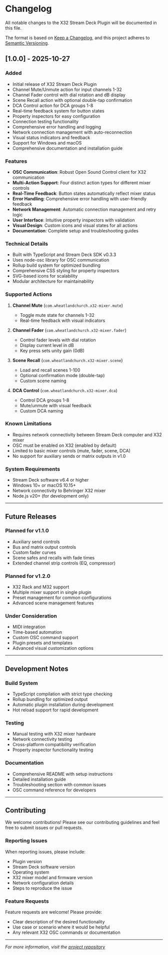 # Changelog

All notable changes to the X32 Stream Deck Plugin will be documented in this file.

The format is based on [Keep a Changelog](https://keepachangelog.com/en/1.0.0/),
and this project adheres to [Semantic Versioning](https://semver.org/spec/v2.0.0.html).

## [1.0.0] - 2025-10-27

### Added
- Initial release of X32 Stream Deck Plugin
- Channel Mute/Unmute action for input channels 1-32
- Channel Fader control with dial rotation and dB display
- Scene Recall action with optional double-tap confirmation
- DCA Control action for DCA groups 1-8
- Real-time feedback system for button states
- Property inspectors for easy configuration
- Connection testing functionality
- Comprehensive error handling and logging
- Network connection management with auto-reconnection
- Visual status indicators and feedback
- Support for Windows and macOS
- Comprehensive documentation and installation guide

### Features
- **OSC Communication**: Robust Open Sound Control client for X32 communication
- **Multi-Action Support**: Four distinct action types for different mixer controls
- **Real-Time Feedback**: Button states automatically reflect mixer status
- **Error Handling**: Comprehensive error handling with user-friendly feedback
- **Network Management**: Automatic connection management and retry logic
- **User Interface**: Intuitive property inspectors with validation
- **Visual Design**: Custom icons and visual states for all actions
- **Documentation**: Complete setup and troubleshooting guides

### Technical Details
- Built with TypeScript and Stream Deck SDK v0.3.3
- Uses node-osc library for OSC communication
- Rollup build system for optimized bundling
- Comprehensive CSS styling for property inspectors
- SVG-based icons for scalability
- Modular architecture for maintainability

### Supported Actions
1. **Channel Mute** (`com.wheatlandchurch.x32-mixer.mute`)
   - Toggle mute state for channels 1-32
   - Real-time feedback with visual indicators
   
2. **Channel Fader** (`com.wheatlandchurch.x32-mixer.fader`)
   - Control fader levels with dial rotation
   - Display current level in dB
   - Key press sets unity gain (0dB)
   
3. **Scene Recall** (`com.wheatlandchurch.x32-mixer.scene`)
   - Load and recall scenes 1-100
   - Optional confirmation mode (double-tap)
   - Custom scene naming
   
4. **DCA Control** (`com.wheatlandchurch.x32-mixer.dca`)
   - Control DCA groups 1-8
   - Mute/unmute with visual feedback
   - Custom DCA naming

### Known Limitations
- Requires network connectivity between Stream Deck computer and X32 mixer
- OSC must be enabled on X32 (enabled by default)
- Limited to basic mixer controls (mute, fader, scene, DCA)
- No support for auxiliary sends or matrix outputs in v1.0

### System Requirements
- Stream Deck software v6.4 or higher
- Windows 10+ or macOS 10.15+
- Network connectivity to Behringer X32 mixer
- Node.js v20+ (for development only)

---

## Future Releases

### Planned for v1.1.0
- Auxiliary send controls
- Bus and matrix output controls
- Custom fader curves
- Scene safes and recalls with fade times
- Extended channel strip controls (EQ, compressor)

### Planned for v1.2.0
- X32 Rack and M32 support
- Multiple mixer support in single plugin
- Preset management for common configurations
- Advanced scene management features

### Under Consideration
- MIDI integration
- Time-based automation
- Custom OSC command support
- Plugin presets and templates
- Advanced visual customization options

---

## Development Notes

### Build System
- TypeScript compilation with strict type checking
- Rollup bundling for optimized output
- Automatic plugin installation during development
- Hot reload support for rapid development

### Testing
- Manual testing with X32 mixer hardware
- Network connectivity testing
- Cross-platform compatibility verification
- Property inspector functionality testing

### Documentation
- Comprehensive README with setup instructions
- Detailed installation guide
- Troubleshooting section with common issues
- OSC command reference for developers

---

## Contributing

We welcome contributions! Please see our contributing guidelines and feel free to submit issues or pull requests.

### Reporting Issues
When reporting issues, please include:
- Plugin version
- Stream Deck software version
- Operating system
- X32 mixer model and firmware version
- Network configuration details
- Steps to reproduce the issue

### Feature Requests
Feature requests are welcome! Please provide:
- Clear description of the desired functionality
- Use case or scenario where it would be helpful
- Any relevant X32 OSC commands or documentation

---

*For more information, visit the [project repository](https://github.com/Wheatlandchurch/x32-streamdeck-plugin)*